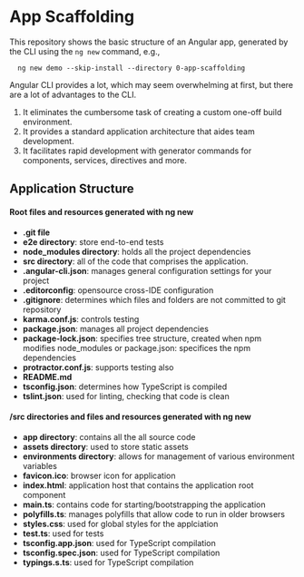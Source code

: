 # App Scaffolding
This repository shows the basic structure of an Angular app, generated by the CLI using the ```ng new``` command, e.g., 

```
  ng new demo --skip-install --directory 0-app-scaffolding
``` 
Angular CLI provides a lot, which may seem overwhelming at first, but there are a lot of advantages to the CLI.

1. It eliminates the cumbersome task of creating a custom one-off build environment.
2. It provides a standard application architecture that aides team development.
3. It facilitates rapid development with generator commands for components, services, directives and more.

## Application Structure

#### Root files and resources generated with ng new
*	**.git file**
*	**e2e directory**: store end-to-end tests
*	**node_modules directory**: holds all the project dependencies
*	**src directory**: all of the code that comprises the application.
*	**.angular-cli.json**: manages general configuration settings for your project
*	**.editorconfig**: opensource cross-IDE configuration
*	**.gitignore**: determines which files and folders are not committed to git repository
*	**karma.conf.js**: controls testing
*	**package.json**: manages all project dependencies
*	**package-lock.json**: specifies tree structure, created when npm modifies node_modules or package.json: specifices the npm dependencies 
*	**protractor.conf.js**: supports testing also
*	**README.md**
*	**tsconfig.json**: determines how TypeScript is compiled
*	**tslint.json**: used for linting, checking that code is clean 

#### /src directories and files and resources generated with ng new
*	**app directory**: contains all the all source code
*	**assets directory**: used to store static assets
*	**environments directory**: allows for management of various environment variables
*	**favicon.ico**: browser icon for application
*	**index.html**: application host that contains the application root component
*	**main.ts**: contains code for starting/bootstrapping the application
*	**polyfills.ts**: manages polyfills that allow code to run in older browsers 
*	**styles.css**: used for global styles for the applciation
*	**test.ts**: used for tests
*	**tsconfig.app.json**: used for TypeScript compilation
*	**tsconfig.spec.json**: used for TypeScript compilation
*	**typings.s.ts**: used for TypeScript compilation

